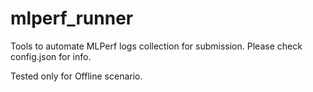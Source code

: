 # mlperf_runner

Tools to automate  MLPerf logs collection for submission. Please check config.json for info.

Tested only for Offline scenario.